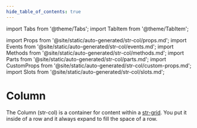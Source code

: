 ```yaml
---
hide_table_of_contents: true
---
```

import Tabs from '@theme/Tabs';
import TabItem from '@theme/TabItem';

import Props from '@site/static/auto-generated/str-col/props.md';
import Events from '@site/static/auto-generated/str-col/events.md';
import Methods from '@site/static/auto-generated/str-col/methods.md';
import Parts from '@site/static/auto-generated/str-col/parts.md';
import CustomProps from '@site/static/auto-generated/str-col/custom-props.md';
import Slots from '@site/static/auto-generated/str-col/slots.md';



# Column

The Column (str-col) is a container for content within a [str-grid](../grid). You put it inside of a row and it always expand to fill the space of a row.

  
<Props />
<Events />
<Methods />
<Parts />
<CustomProps />
<Slots />